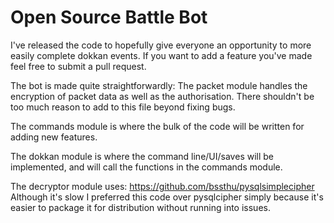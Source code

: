 # Open Source Battle Bot
I've released the code to hopefully give everyone an opportunity to more easily complete dokkan events.
If you want to add a feature you've made feel free to submit a pull request.

The bot is made quite straightforwardly:
The packet module handles the encryption of packet data as well as the authorisation.
There shouldn't be too much reason to add to this file beyond fixing bugs.
  
The commands module is where the bulk of the code will be written for adding new features.

The dokkan module is where the command line/UI/saves will be implemented, and will call the functions in the commands module.

The decryptor module uses: https://github.com/bssthu/pysqlsimplecipher
Although it's slow I preferred this code over pysqlcipher simply because it's easier to package it for distribution without running into issues.
